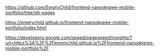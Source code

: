 https://github.com/EmptyChild/frontend-nanodegree-mobile-portfolio/tree/gh-pages

https://emptychild.github.io/frontend-nanodegree-mobile-portfolio/index.html

https://developers.google.com/speed/pagespeed/insights/?url=https%3A%2F%2Femptychild.github.io%2Ffrontend-nanodegree-mobile-portfolio%2F
